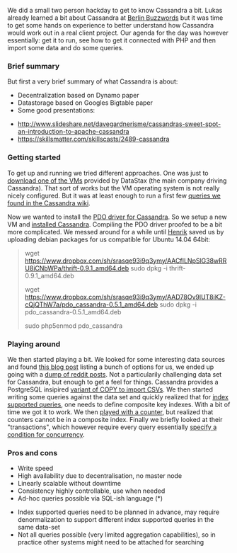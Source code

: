 We did a small two person hackday to get to know Cassandra a bit. Lukas already learned a bit about Cassandra at [Berlin Buzzwords](http://blog.liip.ch/archive/2014/06/03/berlin-buzzwords-2014.html) but it was time to get some hands on experience to better understand how Cassandra would work out in a real client project. Our agenda for the day was however essentially: get it to run, see how to get it connected with PHP and then import some data and do some queries.

### Brief summary

But first a very brief summary of what Cassandra is about:

* Decentralization based on Dynamo paper    
* Datastorage based on Googles Bigtable paper
* Some good presentations: 
 - http://www.slideshare.net/davegardnerisme/cassandras-sweet-spot-an-introduction-to-apache-cassandra 
 - https://skillsmatter.com/skillscasts/2489-cassandra

### Getting started

To get up and running we tried different approaches. One was just to [download one of the VMs](http://planetcassandra.org/try-cassandra/) provided by DataStax (the main company driving Cassandra). That sort of works but the VM operating system is not really nicely configured. But it was at least enough to run a first few [queries we found in the Cassandra wiki](http://wiki.apache.org/cassandra/GettingStarted).

Now we wanted to install the [PDO driver for Cassandra](https://github.com/Orange-OpenSource/YACassandraPDO). So we setup a new VM and [installed Cassandra](http://www.datastax.com/documentation/cassandra/2.0/cassandra/install/installDeb_t.html?). Compiling the PDO driver proofed to be a bit more complicated. We messed around for a while until [Henrik](https://github.com/henrikbjorn) saved us by uploading debian packages for us compatible for Ubuntu 14.04 64bit:
> wget https://www.dropbox.com/sh/srasqe93i9q3ymy/AACfILNpSlG38wRRU8iCNbWPa/thrift-0.9.1_amd64.deb
> sudo dpkg -i thrift-0.9.1_amd64.deb
> 
> wget https://www.dropbox.com/sh/srasqe93i9q3ymy/AAD78Ov9lUT8iKZ-cQjQThW7a/pdo_cassandra-0.5.1_amd64.deb
> sudo dpkg -i pdo_cassandra-0.5.1_amd64.deb
> 
> sudo php5enmod pdo_cassandra

### Playing around

We then started playing a bit. We looked for some interesting data sources and found [this blog post](http://rs.io/2014/05/29/list-of-data-sets.html) listing a bunch of options for us, we ended up going with a [dump of reddit posts](https://github.com/umbrae/reddit-top-2.5-million). Not a particularily challenging data set for Cassandra, but enough to get a feel for things. Cassandra provides a PostgreSQL insipired [variant of COPY to import CSVs](http://www.datastax.com/documentation/cql/3.1/cql/cql_reference/copy_r.html). We then started writing some queries against the data set and quickly realized that for [index supported queries](http://gettingstartedwithcassandra.blogspot.ch), one needs to define composite key indexes. With a bit of time we got it to work. We then [played with a counter](http://www.datastax.com/documentation/cql/3.0/cql/cql_using/use_counter_t.html), but realized that counters cannot be in a composite index. Finally we briefly looked at their "transactions", which however require every query essentially [specify a condition for concurrency](http://www.datastax.com/documentation/cql/3.1/cql/cql_using/use_ltweight_transaction_t.html).

### Pros and cons

+ Write speed
+ High availability due to decentralisation, no master node 
+ Linearly scalable without downtime
+ Consistency highly controllable, use when needed
+ Ad-hoc queries possible via SQL-ish language (*)
- Index supported queries need to be planned in advance, may require denormalization to support different index supported queries in the same data-set
- Not all queries possible (very limited aggregation capabilities), so in practice other systems might need to be attached for searching

